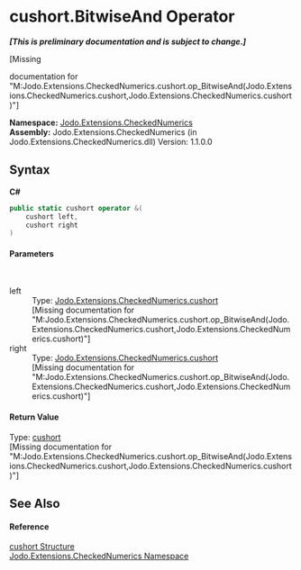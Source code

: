 # cushort.BitwiseAnd Operator 
 _**\[This is preliminary documentation and is subject to change.\]**_

\[Missing <summary> documentation for "M:Jodo.Extensions.CheckedNumerics.cushort.op_BitwiseAnd(Jodo.Extensions.CheckedNumerics.cushort,Jodo.Extensions.CheckedNumerics.cushort)"\]

**Namespace:**&nbsp;<a href="N_Jodo_Extensions_CheckedNumerics">Jodo.Extensions.CheckedNumerics</a><br />**Assembly:**&nbsp;Jodo.Extensions.CheckedNumerics (in Jodo.Extensions.CheckedNumerics.dll) Version: 1.1.0.0

## Syntax

**C#**<br />
``` C#
public static cushort operator &(
	cushort left,
	cushort right
)
```


#### Parameters
&nbsp;<dl><dt>left</dt><dd>Type: <a href="T_Jodo_Extensions_CheckedNumerics_cushort">Jodo.Extensions.CheckedNumerics.cushort</a><br />\[Missing <param name="left"/> documentation for "M:Jodo.Extensions.CheckedNumerics.cushort.op_BitwiseAnd(Jodo.Extensions.CheckedNumerics.cushort,Jodo.Extensions.CheckedNumerics.cushort)"\]</dd><dt>right</dt><dd>Type: <a href="T_Jodo_Extensions_CheckedNumerics_cushort">Jodo.Extensions.CheckedNumerics.cushort</a><br />\[Missing <param name="right"/> documentation for "M:Jodo.Extensions.CheckedNumerics.cushort.op_BitwiseAnd(Jodo.Extensions.CheckedNumerics.cushort,Jodo.Extensions.CheckedNumerics.cushort)"\]</dd></dl>

#### Return Value
Type: <a href="T_Jodo_Extensions_CheckedNumerics_cushort">cushort</a><br />\[Missing <returns> documentation for "M:Jodo.Extensions.CheckedNumerics.cushort.op_BitwiseAnd(Jodo.Extensions.CheckedNumerics.cushort,Jodo.Extensions.CheckedNumerics.cushort)"\]

## See Also


#### Reference
<a href="T_Jodo_Extensions_CheckedNumerics_cushort">cushort Structure</a><br /><a href="N_Jodo_Extensions_CheckedNumerics">Jodo.Extensions.CheckedNumerics Namespace</a><br />